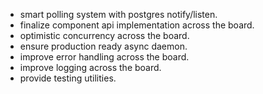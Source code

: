 - smart polling system with postgres notify/listen.
- finalize component api implementation across the board.
- optimistic concurrency across the board.
- ensure production ready async daemon.
- improve error handling across the board.
- improve logging across the board.
- provide testing utilities.
